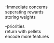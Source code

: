 -Immediate concerns\
seperating rewards\
storing weights

-priorities\
return with pellets\
encode more features


